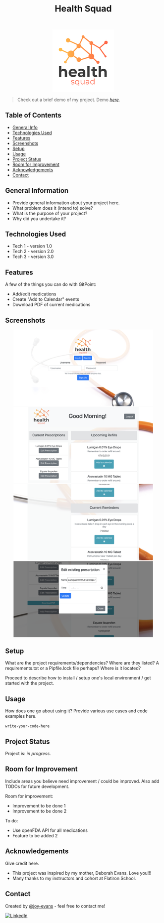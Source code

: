 <h1 align="center"> Health Squad </h1> <br>

<p align="center">
  <a href="health-squad/public/healthsquad_nst_logo.png">
    <img alt="Logo" title="Logo" src="health-squad/public/healthsquad_nst_logo.png" width="200">
  </a>
</p>

> Check out a brief demo of my project.
> Demo [_here_](https://github.com/JoyE-HOU/final-project_health-squad_frontend).

## Table of Contents
* [General Info](#general-information)
* [Technologies Used](#technologies-used)
* [Features](#features)
* [Screenshots](#screenshots)
* [Setup](#setup)
* [Usage](#usage)
* [Project Status](#project-status)
* [Room for Improvement](#room-for-improvement)
* [Acknowledgements](#acknowledgements)
* [Contact](#contact)
<!-- * [License](#license) -->


## General Information
- Provide general information about your project here.
- What problem does it (intend to) solve?
- What is the purpose of your project?
- Why did you undertake it?
<!-- You don't have to answer all the questions - just the ones relevant to your project. -->


## Technologies Used
- Tech 1 - version 1.0
- Tech 2 - version 2.0
- Tech 3 - version 3.0


## Features
A few of the things you can do with GitPoint:

- Add/edit medications
- Create "Add to Calendar" events
- Download PDF of current medications


## Screenshots
<p align="center">
  <img src = "health-squad/public/Health-Squad_Screen Shot 2021-07-26 at 11.49.05 AM.png" width=450>
  <img src = "health-squad/public/Health-Squad_Screen Shot 2021-07-26 at 11.49.52 AM.png" width=450>
  <img src = "health-squad/public/Health-Squad_Screen Shot 2021-07-26 at 11.50.11 AM.png" width=450>
  <img src = "health-squad/public/Health-Squad_Screen Shot 2021-07-26 at 11.50.38 AM.png" width=450>
</p>


## Setup
What are the project requirements/dependencies? Where are they listed? A requirements.txt or a Pipfile.lock file perhaps? Where is it located?

Proceed to describe how to install / setup one's local environment / get started with the project.


## Usage
How does one go about using it?
Provide various use cases and code examples here.

`write-your-code-here`


## Project Status
Project is: _in progress_.


## Room for Improvement
Include areas you believe need improvement / could be improved. Also add TODOs for future development.

Room for improvement:
- Improvement to be done 1
- Improvement to be done 2

To do:
- Use openFDA API for all medications
- Feature to be added 2


## Acknowledgements
Give credit here.
- This project was inspired by my mother, Deborah Evans. Love you!!!
- Many thanks to my instructors and cohort at Flatiron School.


## Contact
Created by [@joy-evans](https://joy-evans.medium.com/) - feel free to contact me!


<!-- Optional -->
<!-- ## License -->
<!-- This project is open source and available under the [... License](). -->

<!-- You don't have to include all sections - just the one's relevant to your project -->

<a href="https://www.linkedin.com/in/joy-evans/">![LinkedIn](https://img.shields.io/badge/LinkedIn-0077B5?style=for-the-badge&logo=linkedin&logoColor=white)</a>
